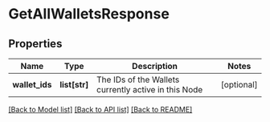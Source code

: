 # GetAllWalletsResponse

## Properties
Name | Type | Description | Notes
------------ | ------------- | ------------- | -------------
**wallet_ids** | **list[str]** | The IDs of the Wallets currently active in this Node | [optional] 

[[Back to Model list]](../README.md#documentation-for-models) [[Back to API list]](../README.md#documentation-for-api-endpoints) [[Back to README]](../README.md)


